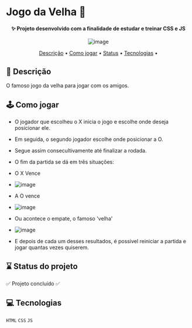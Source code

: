 # Jogo da Velha 👵
<h4 align="center">✨ Projeto desenvolvido com a finalidade de estudar e treinar CSS e JS</h4>

<div align="center">
 
 ![image](https://github.com/JulliaW/jogo-da-velha/assets/73961301/c0a279ee-a0ee-4774-898f-26c797256d3d)

</div>

<p align="center">
 <a href="#objetivos">Descrição</a> •
 <a href="#jogar">Como jogar</a> • 
 <a href="#status">Status</a> • 
 <a href="#tec">Tecnologias</a> • 
</p>

<h2 id="objetivos">📜 Descrição</h2>

O famoso jogo da velha para jogar com os amigos.

<h2 id="jogar">🕹️ Como jogar</h2>

* O jogador que escolheu o X inicia o jogo e escolhe onde deseja posicionar ele.

* Em seguida, o segundo jogador escolhe onde posicionar a O.

* Segue assim consecultivamente até finalizar a rodada.

* O fim da partida se dá em três situações:

* O X Vence
* ![image](https://github.com/JulliaW/jogo-da-velha/assets/73961301/6e7ce660-3402-4146-bf5a-b4aee9d33bac)

* A O vence
* ![image](https://github.com/JulliaW/jogo-da-velha/assets/73961301/ccc15849-d973-46d8-9844-4bb69a82d01e)


* Ou acontece o empate, o famoso 'velha'
* ![image](https://github.com/JulliaW/jogo-da-velha/assets/73961301/7fa52737-8b0e-40f0-9eca-11eec39ffce9)


* E depois de cada um desses resultados, é possivel reiniciar a partida e jogar quantas vezes quiserem.
  
<h2 id="status">⌛ Status do projeto</h2>

:white_check_mark: Projeto concluído :white_check_mark:

<h2 id="tec">💻 Tecnologias</h2>

``HTML``
``CSS``
``JS``
